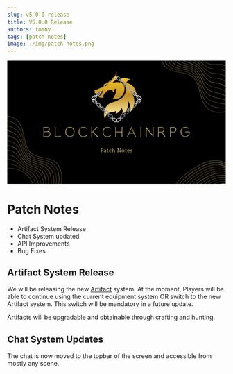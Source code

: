 ```yaml
---
slug: v5-0-0-release
title: V5.0.0 Release
authors: tomny
tags: [patch notes]
image: ./img/patch-notes.png
---
```


![Banner](./img/patch-notes.png)

# Patch Notes

- Artifact System Release
- Chat System updated
- API Improvements
- Bug Fixes

## Artifact System Release

We will be releasing the new [Artifact](/docs/game-mechanics/artifacts) system. At the moment, Players will be able to continue using the current equipment system OR switch to the new Artifact system. This switch will be mandatory in a future update.

Artifacts will be upgradable and obtainable through crafting and hunting.

## Chat System Updates

The chat is now moved to the topbar of the screen and accessible from mostly any scene.
